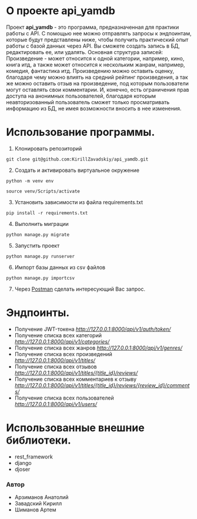 # О проекте api_yamdb 
Проект **api_yamdb** - это программа, предназначенная для практики работы с API. С помощью нее можно отправлять запросы к эндпоинтам, которые будут представлены ниже, чтобы получить практический опыт работы с базой данных через API. Вы сможете создать запись в БД, редактировать ее, или удалять. Основная структура записей: Произведение - может относится к одной категории, например, кино, книга итд, а также может относится к нескольким жанрам, например, комедия, фантастика итд. Произведению можно оставить оценку, благодаря чему можно влиять на средний рейтинг произведения, а так же можно оставить отзыв на произведение, под которым пользователи могут оставлять свои комментарии. И, конечно, есть ограничения прав доступа на анонимных пользователей, благодаря которым неавторизованный пользователь сможет только просматривать информацию из БД, не имея возможности вносить в нее изменения. 
 
# Использование программы. 
1. Клонировать репозиторий 
```` 
git clone git@github.com:KirillZavadskiy/api_yamdb.git
```` 
2. Cоздать и активировать виртуальное окружение 
```` 
python -m venv env 
```` 
```` 
source venv/Scripts/activate 
```` 
3. Установить зависимости из файла requirements.txt 
```` 
pip install -r requirements.txt 
```` 
4. Выполнить миграции 
```` 
python manage.py migrate 
```` 
5. Запустить проект 
```` 
python manage.py runserver 
```` 
6. Импорт базы данных из csv файлов 
```` 
python manage.py importcsv 
```` 
7. Через [Postman](https://www.postman.com/downloads/) сделать интересующий Вас запрос. 
 
# Эндпоинты. 
- Получение JWT-токена *http://127.0.0.1:8000/api/v1/auth/token/* 
- Получение списка всех категорий *http://127.0.0.1:8000/api/v1/categories/* 
- Получение списка всех жанров *http://127.0.0.1:8000/api/v1/genres/* 
- Получение списка всех произведений *http://127.0.0.1:8000/api/v1/titles/* 
- Получение списка всех отзывов *http://127.0.0.1:8000/api/v1/titles/{title_id}/reviews/* 
- Получение списка всех комментариев к отзыву *http://127.0.0.1:8000/api/v1/titles/{title_id}/reviews/{review_id}/comments/*  
- Получение списка всех пользователей *http://127.0.0.1:8000/api/v1/users/*

# Использованные внешние библиотеки. 
- rest_framework 
- django 
- djoser 
 
### Автор 
- Арзиманов Анатолий
- Завадский Кирилл
- Шиманов Артем 
